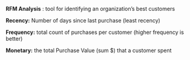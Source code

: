 **RFM Analysis** : tool for identifying an organization’s best customers 

**Recency:**  Number of days since last purchase (least recency)

**Frequency:** total count of purchases per customer (higher frequency is better)

**Monetary:** the total Purchase Value (sum $) that a customer spent 

